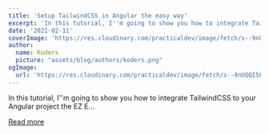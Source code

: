```yaml
---
title: 'Setup TailwindCSS in Angular the easy way'
excerpt: 'In this tutorial, I''m going to show you how to integrate TailwindCSS to your Angular project the EZ E...'
date: '2021-02-11'
coverImage: 'https://res.cloudinary.com/practicaldev/image/fetch/s--9nUQQI5E--/c_imagga_scale,f_auto,fl_progressive,h_420,q_auto,w_1000/https://dev-to-uploads.s3.amazonaws.com/i/qwnpschnxru5c6pqwxyc.png'
author:
  name: Koders
  picture: "assets/blog/authors/koders.png"
ogImage:
  url: 'https://res.cloudinary.com/practicaldev/image/fetch/s--9nUQQI5E--/c_imagga_scale,f_auto,fl_progressive,h_420,q_auto,w_1000/https://dev-to-uploads.s3.amazonaws.com/i/qwnpschnxru5c6pqwxyc.png'
---
```


In this tutorial, I''m going to show you how to integrate TailwindCSS to your Angular project the EZ E...

[Read more](https://dev.to/angular/setup-tailwindcss-in-angular-the-easy-way-1i5l)
